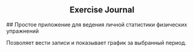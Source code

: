 <h2 align="center">Exercise Journal</h2>
##
Простое приложение для ведения личной статистики физических упражнений

Позволяет вести записи и показывает график за выбранный период.

